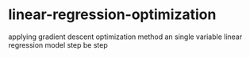 # linear-regression-optimization
applying gradient descent optimization method an single variable linear regression model step be step  
